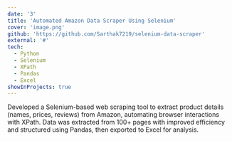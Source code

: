 ```yaml
---
date: '3'
title: 'Automated Amazon Data Scraper Using Selenium'
cover: 'image.png'
github: 'https://github.com/Sarthak7219/selenium-data-scraper'
external: '#'
tech:
  - Python
  - Selenium
  - XPath
  - Pandas
  - Excel
showInProjects: true
---
```


Developed a Selenium-based web scraping tool to extract product details (names, prices, reviews) from Amazon, automating browser interactions with XPath. Data was extracted from 100+ pages with improved efficiency and structured using Pandas, then exported to Excel for analysis.
